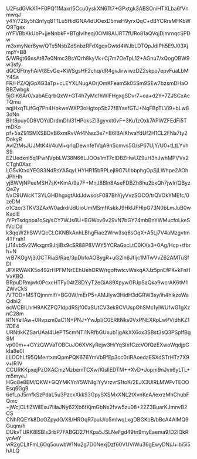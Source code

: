 U2FsdGVkX1+F0PQ11MaxrI5Ccu0yskXN6Tt7+GPxtgk3ABSOniHTXLba6fVnmwqJ
y4Y/7Z8y5h3nfyq8T1Lu5HidGNA4dUOexD5meH9yrxQqC+dBYCRrsMFKbWQ9Tgex
nYFVBbKkUbP+jjeNnbkF+BTgIvIheqj0OMl8AlJRT7fURo81aQVqjDjmrnqcSPDw
m3xmyNer6yw/QTx5NsbZdSnbzRFdXgqxGwtd4WJbLDTQpJdIPh5E9J03XjmpY+B8
5/WRgt66nsAt87e0Nmc3BsYQrh8kyVk+Cj7m7OeTpL12+AGnu7/xQogOBW9w3sfy
dQC6FtnyhAiVt8EvGe+KWSgsHF2chq/dR4gvJirwiwzDZ2skpo7epvFuaLbMY4Sa
FR/HfZ/QjGpXG3aTp+cLEYXLNugAOrjOmKFeam5k05Sm9SEw7bzsmDHaOBBZwbgk
5jGIK6Ar0/xabAEqrbQxW+GT4h7yMc1hWIFHgxgSDvr7+ca+d2Y+7ZJSCxAcTQmu
aqjHxqTLifGq7Pn4HokweWXP3oHgtopSb27f8YsefGTJ+NqFBpTLVi9+bLw83dNn
Bht8puy0D9VOYdDrdmDhl31HPoksZl3gyvxt0vF+3Ku1zOxk7APWZFEdFi5TmDKo
pf+5aZ91SMXSBDvB6xmRvVAf4Nwz3e7+B6lBAiKhvaYdUf2H1CL2FNa7ty2DokyR
AvIZtMsJUJMtK4i/4uM+qrlqDewnfe1VqA9nScmvs5G/sP67UjY/U0+tLtLYvhS9
EZUedxnl5q1PwNVpbLW38N66LJOOs1mT7cIDBZHwUZ9uH3hJwhMPVVx2CTgh0Xaz
LG5vKtxdYEG83NdRsYA5qyLHYHR15bRPLejI9G7UIbbphgOpSjLWhpe2AOhJPhHh
yjBWVjNPeeMSH7sK+KmA/9a7F+MnJ8Bln8AseFDBZh8hu2bxQh7jwIr/QByzQeZy
f/xC9UWcKT3YLGHDhgxgtAIdJdwsosF087BhYjyVvzSOCO/trQVOkYMEfc/0zeDM
o1Czo/3TKV3ZAxW0adrdrJdUioUmMSmfKskkJ9HkIJFHlpG73N0bLmJuB0wKadlE
/YPrTsdgppa1oSq/sCY7WJs6U+BGWov6v29vN7bGY74mbBnYWMucfoLkeSfVcICd
k3qqW2hSWVQcCLGKNBkAnhLBhgFiae2Wrw3sq6sOqX+A5Lj7V4aMzgvtm4TFrah1
jJ14vbSv2Wkxgm9JrjiBx9cSR88P8VWY5YCRaGxcLtC0KXx3+0Ag/Hcp+tfbrh+N
vrB7KGgVj3iGCTRiaS/Rae/3pDbfoAOBygR+uG2ln6JfIjc1MTwVvZ62AMTuSfDI
JFXRWAKK5o492rHPFMNrEEhUehORW/rgoftwtcvWskqA7Jz5pnEfPK+kFnHVxKBQ
BRpuDRmjwk0PcxcHTFy04tZ8DYyT2eGiA89XpywGPJpSaQka9wcrAK6tM1ZWvCkS
/VTOD+MSTQjnnmIf/+BG0W/mErP5+AMJlyw3HidH3dGRW3sy/ih4hikzoWaQdbi2
ecWCBILhrH9AKZPQ7IdpdRSjf00aSUtCV3ek9CVUspOhSMc1ylWUfwG1gXznC28m
R1NYellAw+0Rvpzm0aC1N+PNJ+YwJpl/C0ERItNks0VxPNEXRpLwPV/dhKZ17DE4
URNtlkKZSarUAal4UePT5cmNTi1NRfbGUxub1jgAkXX6ox3SBst3sQ3PSpIfBgSM
vp00m++GYzQWVaTOBCuJO6XVKyRejw3H/YqSIxfCzcVOfQzEXwoWqdjpGkIa8e0I
LLOOhLf95QMentxmQpmPQK676YmVbBfEp3cc0riRAoedaESXdSTrHTz7X9v+lR1V
CCURKKpxejPzOXACmzMzbemTCXw/KlsllEDTM++XvD+Jopm9nJvx6yLTL+m5myeJ
HGo8e8EM/QKW+GQYMKYnY5WNIglYyVrzvrS1toK/2EJX3UlRLMWFvTEOOEsq6Gg9
6efLpJ5rnfkSzPdaL5u3PzcxXkkS3GpySXSMxXNL2tXvnKeA/iexrzMhChubFQmc
+jWcjCLfiZWilExu7IilaJNy62Xb6fKjmGbNx2fvw5zu08+22Z3BuarKJmnvB2CS
CNhRQEYk8DcOZpydO/X8/HROqR7puIJ/o5mlwqLxgDBGKoB/bBcA4AIMQ9Guqm/h
DUkvTURK8lSBls3rbP7FABGD27HKpa5JSLNeFgd49tn9myEaema9/D2IQkRycAeY
wR2gCLltFmL6Oq5ouwbW1Nu2g7D0NexjDzf60VUViWu36gEwyDN/J+ibi5i5hALQ
